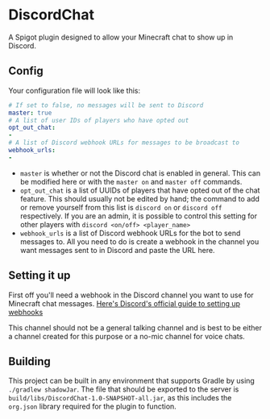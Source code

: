 # DiscordChat
A Spigot plugin designed to allow your Minecraft chat to show up in Discord.


## Config

Your configuration file will look like this:
```yml
# If set to false, no messages will be sent to Discord
master: true
# A list of user IDs of players who have opted out
opt_out_chat:
-
# A list of Discord webhook URLs for messages to be broadcast to
webhook_urls:
- 
```
- `master` is whether or not the Discord chat is enabled in general. This can be modified here or with the `master on` and `master off` commands.
- `opt_out_chat` is a list of UUIDs of players that have opted out of the chat feature. This should usually not be edited by hand; the command to add or remove yourself from this list is `discord on` or `discord off` respectively. If you are an admin, it is possible to control this setting for other players with `discord <on/off> <player_name>`
- `webhook_urls` is a list of Discord webhook URLs for the bot to send messages to. All you need to do is create a webhook in the channel you want messages sent to in Discord and paste the URL here.

## Setting it up

First off you'll need a webhook in the Discord channel you want to use for Minecraft chat messages.
[Here's Discord's official guide to setting up webhooks](https://support.discord.com/hc/en-us/articles/228383668-Intro-to-Webhooks)

This channel should not be a general talking channel and is best to be either a channel created for this purpose or a no-mic channel for voice chats.

## Building

This project can be built in any environment that supports Gradle by using `./gradlew shadowJar`. The file that should be exported to the server is `build/libs/DiscordChat-1.0-SNAPSHOT-all.jar`, as this includes the `org.json` library required for the plugin to function.
